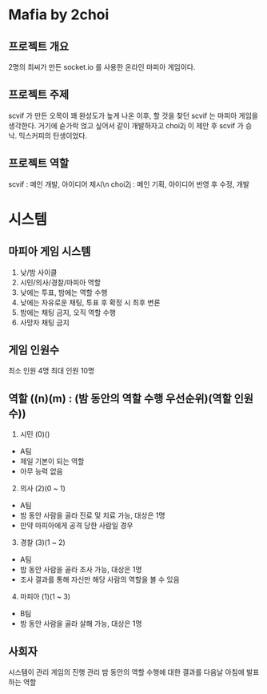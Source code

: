 # Mafia by 2choi
## 프로젝트 개요
2명의 최씨가 만든 socket.io 를 사용한 온라인 마피아 게임이다.

## 프로젝트 주제
scvif 가 만든 오목이 꽤 완성도가 높게 나온 이후, 할 것을 찾던 scvif 는 마피아 게임을 생각한다.
거기에 숟가락 얹고 싶어서 같이 개발하자고 choi2j 이 제안 후 scvif 가 승낙.
믹스커피의 탄생이었다.

## 프로젝트 역할
scvif : 메인 개발, 아이디어 제시\n
choi2j : 메인 기획, 아이디어 반영 후 수정, 개발

# 시스템

## 마피아 게임 시스템
1. 낮/밤 사이클
2. 시민/의사/경찰/마피아 역할
3. 낮에는 투표, 밤에는 역할 수행
4. 낮에는 자유로운 채팅, 투표 후 확정 시 최후 변론
5. 밤에는 채팅 금지, 오직 역할 수행
6. 사망자 채팅 금지

## 게임 인원수
최소 인원 4명
최대 인원 10명

## 역할 ((n)(m) : (밤 동안의 역할 수행 우선순위)(역할 인원 수))
1. 시민 (0)()
- A팀
- 제일 기본이 되는 역할
- 아무 능력 없음

2. 의사 (2)(0 ~ 1)
- A팀
- 밤 동안 사람을 골라 진료 및 치료 가능, 대상은 1명
- 만약 마피아에게 공격 당한 사람일 경우

3. 경찰 (3)(1 ~ 2)
- A팀
- 밤 동안 사람을 골라 조사 가능, 대상은 1명
- 조사 결과를 통해 자신만 해당 사람의 역할을 볼 수 있음

4. 마피아 (1)(1 ~ 3)
- B팀
- 밤 동안 사람을 골라 살해 가능, 대상은 1명

## 사회자
시스템이 관리
게임의 진행 관리
밤 동안의 역할 수행에 대한 결과를 다음날 아침에 발표하는 역할
